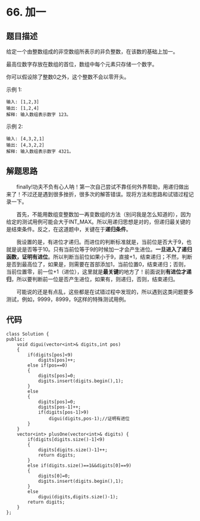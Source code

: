 # 66. 加一

## 题目描述
给定一个由整数组成的非空数组所表示的非负整数，在该数的基础上加一。
    
最高位数字存放在数组的首位，数组中每个元素只存储一个数字。
    
你可以假设除了整数0之外，这个整数不会以零开头。
    
示例 1:
```
输入: [1,2,3]
输出: [1,2,4]
解释: 输入数组表示数字 123。
```
示例 2:
```
输入: [4,3,2,1]
输出: [4,3,2,2]
解释: 输入数组表示数字 4321。
```

## 解题思路
&#160; &#160; &#160; &#160;finally!功夫不负有心人呐！第一次自己尝试不靠任何外界帮助，用递归做出来了！不过还是遇到很多挫折，很多次的解答错误。现将方法和思路和试错过程记录一下。
	
&#160; &#160; &#160; &#160;首先，不能用数组变整数加一再变数组的方法（别问我是怎么知道的），因为给定的测试用例可能会大于INT_MAX。所以用递归思想是对的，但递归最关键的是结束条件。反之，在这道题中，关键在于**递归条件**。
    
&#160; &#160; &#160; &#160;我设置的是，有进位才递归。而进位的判断标准就是，当前位是否大于9，也就是说是否等于10。只有当前位等于9的时候加一才会产生进位。**一旦进入了递归函数，证明有进位**。所以判断当前位如果小于9，直接+1，结束递归；不然，判断是否到最高位了，如果是，则需要在首部添加1，当前位置0，结束递归；否则，当前位置零，前一位+1（进位），这里就是**最关键**的地方了！前面说到**有进位才递归**，所以要判断前一位是否产生进位，如果有，则递归，否则，结束递归。
    
&#160; &#160; &#160; &#160;可能说的还是有点乱，这些都是在试错过程中发现的，所以遇到这类问题要多测试，例如，9999，8999，9这样的特殊测试用例。

## 代码
```
class Solution {
public:
    void digui(vector<int>& digits,int pos)
    {
        if(digits[pos]<9)
            digits[pos]++;
        else if(pos==0)
        {
            digits[pos]=0;
            digits.insert(digits.begin(),1);
        }
        else
        {
            digits[pos]=0;
            digits[pos-1]++;
            if(digits[pos-1]>9)
                digui(digits,pos-1);//证明有进位
        }
    }
    vector<int> plusOne(vector<int>& digits) {
        if(digits[digits.size()-1]<9)
        {
            digits[digits.size()-1]++;
            return digits;
        }
        else if(digits.size()==1&&digits[0]==9)
        {
            digits[0]=0;
            digits.insert(digits.begin(),1);
        }
        else
            digui(digits,digits.size()-1);
        return digits;
    }
};
```